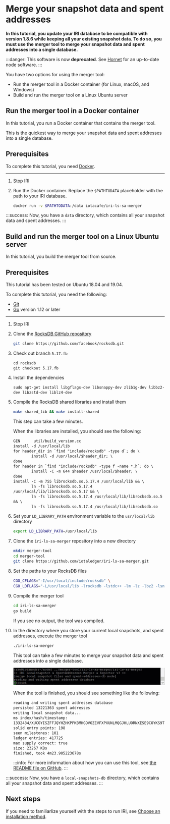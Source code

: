 # Merge your snapshot data and spent addresses

**In this tutorial, you update your IRI database to be compatible with version 1.8.6 while keeping all your existing snapshot data. To do so, you must use the merger tool to merge your snapshot data and spent addresses into a single database.**

:::danger:
This software is now **deprecated**. See [Hornet](root://hornet/1.1/overview.md) for an up-to-date node software.
:::

You have two options for using the merger tool:

- Run the merger tool in a Docker container (for Linux, macOS, and Windows)
- Build and run the merger tool on a Linux Ubuntu server

## Run the merger tool in a Docker container

In this tutorial, you run a Docker container that contains the merger tool.

This is the quickest way to merge your snapshot data and spent addresses into a single database.

## Prerequisites

To complete this tutorial, you need [Docker](https://docs.docker.com/get-docker/).

---

1. Stop IRI

2. Run the Docker container. Replace the `$PATHTODATA` placeholder with the path to your IRI database.

    ```bash
    docker run -v $PATHTODATA:/data iotacafe/iri-ls-sa-merger
    ```

:::success:
Now, you have a `data` directory, which contains all your snapshot data and spent addresses.
:::

## Build and run the merger tool on a Linux Ubuntu server

In this tutorial, you build the merger tool from source.

## Prerequisites

This tutorial has been tested on Ubuntu 18.04 and 19.04.

To complete this tutorial, you need the following:

- [Git](https://git-scm.com/downloads)
- [Go](https://golang.org/doc/install) version 1.12 or later

---

1. Stop IRI

2. Clone the [RocksDB GitHub repository](https://github.com/facebook/rocksdb)

    ```bash
    git clone https://github.com/facebook/rocksdb.git
    ```

3. Check out branch `5.17.fb`

    ```
    cd rocksdb
    git checkout 5.17.fb
    ```

4. Install the dependencies

    ```
    sudo apt-get install libgflags-dev libsnappy-dev zlib1g-dev libbz2-dev libzstd-dev liblz4-dev
    ```

5. Compile the RocksDB shared libraries and install them

    ```bash
    make shared_lib && make install-shared
    ```

    This step can take a few minutes.

    When the libraries are installed, you should see the following:

    ```
    GEN      util/build_version.cc
    install -d /usr/local/lib
    for header_dir in `find "include/rocksdb" -type d`; do \
            install -d /usr/local/$header_dir; \
    done
    for header in `find "include/rocksdb" -type f -name *.h`; do \
            install -C -m 644 $header /usr/local/$header; \
    done
    install -C -m 755 librocksdb.so.5.17.4 /usr/local/lib && \
            ln -fs librocksdb.so.5.17.4 /usr/local/lib/librocksdb.so.5.17 && \
            ln -fs librocksdb.so.5.17.4 /usr/local/lib/librocksdb.so.5 && \
            ln -fs librocksdb.so.5.17.4 /usr/local/lib/librocksdb.so
    ```

6. Set your `LD_LIBRARY_PATH` environment variable to the `usr/local/lib` directory

    ```bash
    export LD_LIBRARY_PATH=/usr/local/lib
    ```

7. Clone the `iri-ls-sa-merger` repository into a new directory

    ```bash
    mkdir merger-tool
    cd merger-tool
    git clone https://github.com/iotaledger/iri-ls-sa-merger.git
    ```

8. Set the paths to your RocksDB files

    ```bash
    CGO_CFLAGS="-I/usr/local/include/rocksdb" \
    CGO_LDFLAGS="-L/usr/local/lib -lrocksdb -lstdc++ -lm -lz -lbz2 -lsnappy -llz4 -lzstd"
    ```

9. Compile the merger tool

    ```bash
    cd iri-ls-sa-merger
    go build
    ```

    If you see no output, the tool was compiled.

10. In the directory where you store your current local snapshots, and spent addresses, execute the merger tool

    ```bash
    ./iri-ls-sa-merger
    ```

    This tool can take a few minutes to merge your snapshot data and spent addresses into a single database.

    ![Merger tool](../images/snapshot-merger.gif)

    When the tool is finished, you should see something like the following:

    ```
    reading and writing spent addresses database
    persisted 13221363 spent addresses
    writing local snapshot data...
    ms index/hash/timestamp: 1332434/XUCOYISZFFJQYHZHKPPKBMHGDVOZEVFXPXUNLMQGJHLUORNXESE9COYKS9TPUFAZGHXDROMDCR9VA9999/1580794859
    solid entry points: 198
    seen milestones: 101
    ledger entries: 417725
    max supply correct: true
    size: 23267 KBs
    finished, took 4m23.905223678s
    ```

    :::info:
    For more information about how you can use this tool, see [the README file on GitHub](https://github.com/iotaledger/iri-ls-sa-merger#iri-localsnapshot--spentaddresses-merger).
    :::

:::success:
Now, you have a `local-snapshots-db` directory, which contains all your snapshot data and spent addresses.
:::

## Next steps

If you need to familiarlize yourself with the steps to run IRI, see [Choose an installation method](../tutorials/install-iri.md).